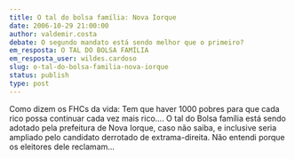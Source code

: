 ```yaml
---
title: O tal do bolsa família: Nova Iorque
date: 2006-10-29 21:00:00
author: valdemir.costa
debate: O segundo mandato está sendo melhor que o primeiro?
em_resposta: O TAL DO BOLSA FAMÍLIA
em_resposta_user: wildes.cardoso
slug: o-tal-do-bolsa-familia-nova-iorque
status: publish 
type: post
---
```


Como dizem os FHCs da vida: Tem que haver 1000 pobres para que cada rico possa continuar cada vez mais rico....
O tal do Bolsa família está sendo adotado pela prefeitura de Nova Iorque, caso não saiba, e inclusive seria ampliado pelo candidato derrotado de extrama-direita.
Não entendi porque os eleitores dele reclamam...
